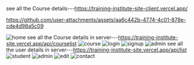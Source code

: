 see all the Course details---https://training-institute-site-client.vercel.app/

https://github.com/user-attachments/assets/aa6c442b-4774-4c01-878e-cde4d98a5c09

![home](https://github.com/user-attachments/assets/04aa7a32-098c-4300-b7da-34686bf58736)
see all the Course details in server---https://training-institute-site.vercel.app/api/courselist
![course](https://github.com/user-attachments/assets/2b7d30a4-6c7a-4025-a6de-4e9594a4f15d)
![login](https://github.com/user-attachments/assets/76794437-7794-426e-ab35-664cf13425f2)
![signup](https://github.com/user-attachments/assets/77b1e1fb-dcdd-4999-b2a2-e75aa646f2dc)
![admin](https://github.com/user-attachments/assets/1e3b33e5-c65b-4a57-88aa-cd65193c1ab8)
see all the user details in server---https://training-institute-site.vercel.app/api/list
![student](https://github.com/user-attachments/assets/61a471d0-ad48-44d6-9340-6c92f1588b58)
![admin](https://github.com/user-attachments/assets/5b64d212-8318-4d73-a227-cc6d0750bf27)
![edit](https://github.com/user-attachments/assets/aa70061f-a2b5-4acf-9dd5-1e1e1f221243)
![contact](https://github.com/user-attachments/assets/5f1aa5c2-f3c7-497c-84f1-ce065ba2ea8e)
